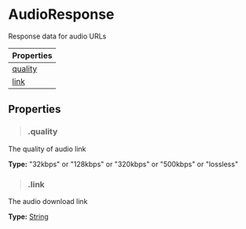 # AudioResponse
Response data for audio URLs

| Properties          |
| ------------------- |
| [quality](#quality) |
| [link](#link)       |

## Properties
> ### .quality
The quality of audio link
>
**Type:** "32kbps" or "128kbps" or "320kbps" or "500kbps" or "lossless"

> ### .link
The audio download link
>
**Type:** [String](https://developer.mozilla.org/en-US/docs/Web/JavaScript/Reference/Global_Objects/String)